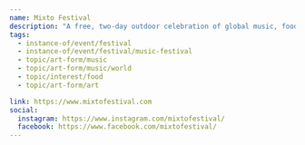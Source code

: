 ```yaml
---
name: Mixto Festival
description: "A free, two-day outdoor celebration of global music, food, art and community produced by Uma Nota Culture. Mixto celebrates rhythm without borders with performances by diverse local and international artists. The word 'mixto' means 'mixed' in Portuguese and Spanish, representing the diversity of Toronto's community of artists and revellers."
tags:
  - instance-of/event/festival
  - instance-of/event/festival/music-festival
  - topic/art-form/music
  - topic/art-form/music/world
  - topic/interest/food
  - topic/art-form/art

link: https://www.mixtofestival.com
social:
  instagram: https://www.instagram.com/mixtofestival/
  facebook: https://www.facebook.com/mixtofestival/
---
```

